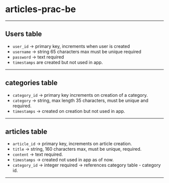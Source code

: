 # articles-prac-be

---

## Users table

- `user_id` -> primary key, increments when user is created
- `username` -> string 65 characters max must be unique required
- `password` -> text required
- `timestamps` are created but not used in app.

---

## categories table

- `category_id` -> primary key increments on creation of a category.
- `category` -> string, max length 35 characters, must be unique and required.
- `timestamps` -> created on creation but not used in app.

---

## articles table

- `article_id` -> primary key, increments on article creation.
- `title` -> string, 160 characters max, must be unique, required.
- `content` -> text required.
- `timestamps` -> created not used in app as of now.
- `category_id` -> integer required -> references category table - category id.

---
